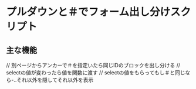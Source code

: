 プルダウンと＃でフォーム出し分けスクリプト
==========

主な機能
---

// 別ページからアンカーで＃を指定いたら同じIDのブロックを出し分ける
// selectの値が変わったら値を関数に渡す
// selectの値をもらってもし＃と同じなら-..それ以外を隠してそれ以外を表示